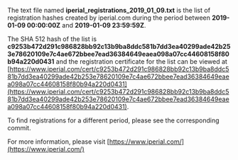 The text file named **iperial_registrations_2019_01_09.txt** is the list of registration hashes created by iperial.com during the period between **2019-01-09 00:00:00Z** and **2019-01-09 23:59:59Z**.

The SHA 512 hash of the list is **c9253b472d291c986828bb92c13b9ba8ddc581b7dd3ea40299ade42b253e78620109e7c4ae672bbee7ead36384649eaea098a07cc44608158f80b94a220d0431** and the registration certificate for the list can be viewed at [https://www.iperial.com/cert/c9253b472d291c986828bb92c13b9ba8ddc581b7dd3ea40299ade42b253e78620109e7c4ae672bbee7ead36384649eaea098a07cc44608158f80b94a220d0431](https://www.iperial.com/cert/c9253b472d291c986828bb92c13b9ba8ddc581b7dd3ea40299ade42b253e78620109e7c4ae672bbee7ead36384649eaea098a07cc44608158f80b94a220d0431).

To find registrations for a different period, please see the corresponding commit.

For more information, please visit [https://www.iperial.com/](https://www.iperial.com/)
